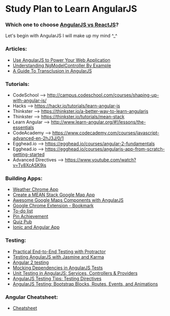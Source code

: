 # Study Plan to Learn AngularJS

### Which one to choose [AngularJS vs ReactJS](https://www.codementor.io/codementorteam/tutorials/react-vs-angular-2-comparison-beginners-guide-lvz5710ha)?

Let's begin with AngularJS I will make up my mind ^_^

### Articles:
- [Use AngularJS to Power Your Web Application](https://www.yearofmoo.com/2012/08/use-angularjs-to-power-your-web-application.html)
- [Understanding NgModelController By Example](http://radify.io/blog/understanding-ngmodelcontroller-by-example-part-1/)
- [A Guide To Transclusion in AngularJS](http://teropa.info/blog/2015/06/09/transclusion.html)


### Tutorials:
- CodeSchool --> http://campus.codeschool.com/courses/shaping-up-with-angular-js/
- Hacks --> https://hackr.io/tutorials/learn-angular-js
- Thinkster --> https://thinkster.io/a-better-way-to-learn-angularjs
- Thinkster --> https://thinkster.io/tutorials/mean-stack
- Learn Angular --> http://www.learn-angular.org/#!/lessons/the-essentials
- CodeAcademy --> https://www.codecademy.com/courses/javascript-advanced-en-2hJ3J/0/1
- Egghead.io --> https://egghead.io/courses/angular-2-fundamentals
- Egghead.io --> https://egghead.io/courses/angularjs-app-from-scratch-getting-started
- Advanced Directives --> https://www.youtube.com/watch?v=Ty8XcASK9js

### Building Apps:
- [Weather Chrome App](http://www.ng-newsletter.com/posts/chrome-apps-on-angular.html)
- [Create a MEAN Stack Google Map App](https://scotch.io/tutorials/making-mean-apps-with-google-maps-part-i)
- [Awesome Google Maps Components with AngularJS](http://wbyoko.co/angularjs/angularjs-google-maps-components.html)
- [Google Chrome Extension - Bookmark](https://www.sitepoint.com/chrome-extension-angular-2/)
- [To-do list](https://www.sitepoint.com/angular-2-tutorial/)
- [Pin Achievement](https://www.sitepoint.com/getting-started-with-angular-2-using-typescript/)
- [Quiz Pub](https://www.lynda.com/AngularJS-tutorials/Introduction-course/373557/424006-4.html)
- [Ionic and Angular App](https://www.lynda.com/AngularJS-tutorials/Welcome/368920/386098-4.html )

### Testing:
- [Practical End-to-End Testing with Protractor](http://www.ng-newsletter.com/posts/practical-protractor.html)
- [Testing AngularJS with Jasmine and Karma](https://scotch.io/tutorials/testing-angularjs-with-jasmine-and-karma-part-1)
- [Angular 2 testing](https://www.lynda.com/AngularJS-tutorials/Learning-AngularJS-Testing/521229-2.html)
- [Mocking Dependencies in AngularJS Tests](https://www.sitepoint.com/mocking-dependencies-angularjs-tests/)
- [Unit Testing in AngularJS: Services, Controllers & Providers](https://www.sitepoint.com/unit-testing-angularjs-services-controllers-providers/)
- [AngularJS Testing Tips: Testing Directives](https://www.sitepoint.com/angular-testing-tips-testing-directives/)
- [AngularJS Testing: Bootstrap Blocks, Routes, Events, and Animations](https://www.sitepoint.com/angularjs-testing-tips-bootstrap-blocks-routes-events-animations/)

### Angular Cheatsheet:
- [Cheatsheet](https://www.cheatography.com/proloser/cheat-sheets/angularjs/)


